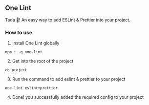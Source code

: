 ## One Lint

Tada 🎉! An easy way to add ESLint & Prettier into your project.

### How to use

1. Install One Lint globally

```
npm i -g one-lint
```

2. Get into the root of the project

```
cd project
```

3. Run the command to add eslint & prettier to your project

```
one-lint eslint+prettier
```

4. Done! you successfully added the required config to your project